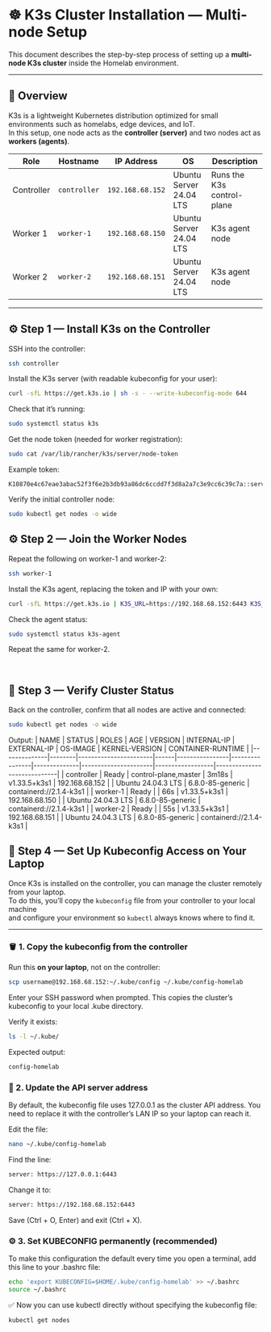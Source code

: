 # ☸️ K3s Cluster Installation — Multi-node Setup

This document describes the step-by-step process of setting up a **multi-node K3s cluster** inside the Homelab environment.

---

## 🧠 Overview

K3s is a lightweight Kubernetes distribution optimized for small environments such as homelabs, edge devices, and IoT.  
In this setup, one node acts as the **controller (server)** and two nodes act as **workers (agents)**.

| Role | Hostname | IP Address | OS | Description |
|------|-----------|-------------|----|--------------|
| Controller | `controller` | `192.168.68.152` | Ubuntu Server 24.04 LTS | Runs the K3s control-plane |
| Worker 1 | `worker-1` | `192.168.68.150` | Ubuntu Server 24.04 LTS | K3s agent node |
| Worker 2 | `worker-2` | `192.168.68.151` | Ubuntu Server 24.04 LTS | K3s agent node |

---

## ⚙️ Step 1 — Install K3s on the Controller

SSH into the controller:
```bash
ssh controller
```

Install the K3s server (with readable kubeconfig for your user):
```bash
curl -sfL https://get.k3s.io | sh -s - --write-kubeconfig-mode 644
```

Check that it’s running:
```bash
sudo systemctl status k3s
```

Get the node token (needed for worker registration):
```bash
sudo cat /var/lib/rancher/k3s/server/node-token
```

Example token:
```
K10870e4c67eae3abac52f3f6e2b3db93a86dc6ccdd7f3d8a2a7c3e9cc6c39c7a::server:1c32a8f3d4b29b1a1d0aafc3e8f1b8f3
```

Verify the initial controller node:
```bash
sudo kubectl get nodes -o wide
```

## ⚙️ Step 2 — Join the Worker Nodes
Repeat the following on worker-1 and worker-2:
```bash
ssh worker-1
```

Install the K3s agent, replacing the token and IP with your own:
```bash
curl -sfL https://get.k3s.io | K3S_URL=https://192.168.68.152:6443 K3S_TOKEN=<your-node-token> sh -
```

Check the agent status:
```bash
sudo systemctl status k3s-agent
```
Repeat the same for worker-2.

<br>

## 🧩 Step 3 — Verify Cluster Status
Back on the controller, confirm that all nodes are active and connected:
```bash
sudo kubectl get nodes -o wide
```
Output:
| NAME        | STATUS | ROLES                 | AGE  | VERSION       | INTERNAL-IP    | EXTERNAL-IP | OS-IMAGE             | KERNEL-VERSION   | CONTAINER-RUNTIME          |
|--------------|--------|-----------------------|------|----------------|----------------|--------------|----------------------|------------------|-----------------------------|
| controller  | Ready  | control-plane,master  | 3m18s | v1.33.5+k3s1  | 192.168.68.152 | <none>       | Ubuntu 24.04.3 LTS  | 6.8.0-85-generic | containerd://2.1.4-k3s1     |
| worker-1    | Ready  | <none>                | 66s   | v1.33.5+k3s1  | 192.168.68.150 | <none>       | Ubuntu 24.04.3 LTS  | 6.8.0-85-generic | containerd://2.1.4-k3s1     |
| worker-2    | Ready  | <none>                | 55s   | v1.33.5+k3s1  | 192.168.68.151 | <none>       | Ubuntu 24.04.3 LTS  | 6.8.0-85-generic | containerd://2.1.4-k3s1     |


## 🧩 Step 4 — Set Up Kubeconfig Access on Your Laptop

Once K3s is installed on the controller, you can manage the cluster remotely from your laptop.  
To do this, you’ll copy the `kubeconfig` file from your controller to your local machine  
and configure your environment so `kubectl` always knows where to find it.

---

### 🪣 1. Copy the kubeconfig from the controller

Run this **on your laptop**, not on the controller:

```bash
scp username@192.168.68.152:~/.kube/config ~/.kube/config-homelab
```

Enter your SSH password when prompted.
This copies the cluster’s kubeconfig to your local .kube directory.

Verify it exists:
```bash
ls -l ~/.kube/
```

Expected output:
```bash
config-homelab
```

### 🧭 2. Update the API server address

By default, the kubeconfig file uses 127.0.0.1 as the cluster API address.
You need to replace it with the controller’s LAN IP so your laptop can reach it.

Edit the file:
```bash
nano ~/.kube/config-homelab
```

Find the line:
```bash
server: https://127.0.0.1:6443
```

Change it to:
```bash
server: https://192.168.68.152:6443
```

Save (Ctrl + O, Enter) and exit (Ctrl + X).

### ⚙️ 3. Set KUBECONFIG permanently (recommended)
To make this configuration the default every time you open a terminal,
add this line to your .bashrc file:
```bash
echo 'export KUBECONFIG=$HOME/.kube/config-homelab' >> ~/.bashrc
source ~/.bashrc
```

✅ Now you can use kubectl directly without specifying the kubeconfig file:
``` bash
kubectl get nodes
```




























